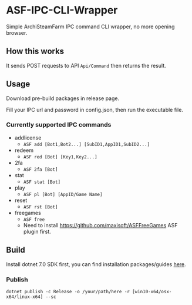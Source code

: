 # ASF-IPC-CLI-Wrapper

Simple ArchiSteamFarm IPC command CLI wrapper, no more opening browser.

## How this works

It sends POST requests to API `Api/Command` then returns the result.

## Usage

Download pre-build packages in release page.

Fill your IPC url and password in config.json, then run the executable file.

### Currently supported IPC commands

- addlicense 
  - `ASF add [Bot1,Bot2...] [SubID1,AppID1,SubID2...]`
- redeem
  - `ASF red [Bot] [Key1,Key2...]`
- 2fa 
  - `ASF 2fa [Bot]`
- stat
  - `ASF stat [Bot]`
- play
  - `ASF pl [Bot] [AppID/Game Name]`
- reset
  - `ASF rst [Bot]`
- freegames
  - `ASF free`
  - Need to install https://github.com/maxisoft/ASFFreeGames ASF plugin first.

## Build

Install dotnet 7.0 SDK first, you can find installation packages/guides [here](https://dotnet.microsoft.com/download).

### Publish

```
dotnet publish -c Release -o /your/path/here -r [win10-x64/osx-x64/linux-x64] --sc
```

